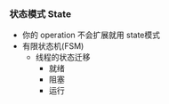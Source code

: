 ### 状态模式 State

- 你的 operation 不会扩展就用 state模式
- 有限状态机(FSM)
    - 线程的状态迁移
        - 就绪
        - 阻塞
        - 运行
